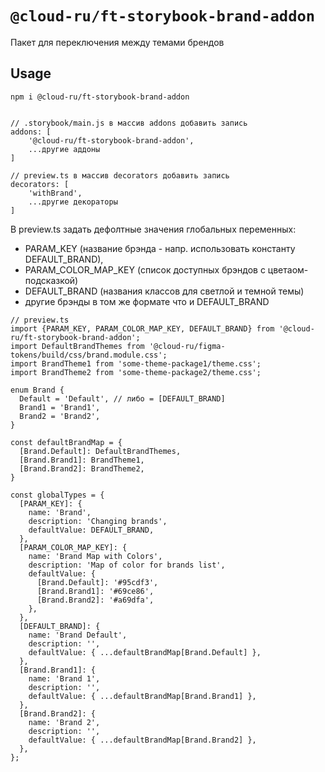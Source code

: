 # `@cloud-ru/ft-storybook-brand-addon`

Пакет для переключения между темами брендов

## Usage

```
npm i @cloud-ru/ft-storybook-brand-addon


// .storybook/main.js в массив addons добавить запись
addons: [
    '@cloud-ru/ft-storybook-brand-addon',
    ...другие аддоны
]

// preview.ts в массив decorators добавить запись
decorators: [
    'withBrand',
    ...другие декораторы
]
```

В preview.ts задать дефолтные значения глобальных переменных: 
- PARAM_KEY (название брэнда - напр. использовать константу DEFAULT_BRAND), 
- PARAM_COLOR_MAP_KEY (список доступных брэндов с цветаом-подсказкой)
- DEFAULT_BRAND (названия классов для светлой и темной темы)
- другие брэнды в том же формате что и DEFAULT_BRAND

```
// preview.ts
import {PARAM_KEY, PARAM_COLOR_MAP_KEY, DEFAULT_BRAND} from '@cloud-ru/ft-storybook-brand-addon';
import DefaultBrandThemes from '@cloud-ru/figma-tokens/build/css/brand.module.css';
import BrandTheme1 from 'some-theme-package1/theme.css';
import BrandTheme2 from 'some-theme-package2/theme.css';

enum Brand {
  Default = 'Default', // либо = [DEFAULT_BRAND]
  Brand1 = 'Brand1',
  Brand2 = 'Brand2',
}

const defaultBrandMap = {
  [Brand.Default]: DefaultBrandThemes,
  [Brand.Brand1]: BrandTheme1,
  [Brand.Brand2]: BrandTheme2,
}

const globalTypes = {
  [PARAM_KEY]: {
    name: 'Brand',
    description: 'Changing brands',
    defaultValue: DEFAULT_BRAND,
  },
  [PARAM_COLOR_MAP_KEY]: {
    name: 'Brand Map with Colors',
    description: 'Map of color for brands list',
    defaultValue: {
      [Brand.Default]: '#95cdf3',
      [Brand.Brand1]: '#69ce86',
      [Brand.Brand2]: '#a69dfa',
    },
  },
  [DEFAULT_BRAND]: {
    name: 'Brand Default',
    description: '',
    defaultValue: { ...defaultBrandMap[Brand.Default] },
  },
  [Brand.Brand1]: {
    name: 'Brand 1',
    description: '',
    defaultValue: { ...defaultBrandMap[Brand.Brand1] },
  },
  [Brand.Brand2]: {
    name: 'Brand 2',
    description: '',
    defaultValue: { ...defaultBrandMap[Brand.Brand2] },
  },
};

```
